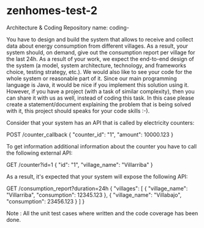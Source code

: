 # zenhomes-test-2

Architecture & Coding 
Repository name: coding-<id> 

You have to design and build the system that allows to receive and collect data about energy consumption from different villages. As a result, your system should, on demand, give out the consumption report per village for the last 24h. As a result of your work, we expect the end-to-end design of the system (a model, system architecture, technology, and frameworks choice, testing strategy, etc.). We would also like to see your code for the whole system or reasonable part of it. Since our main programming language is Java, it would be nice if you implement this solution using it. 
However, if you have a project (with a task of similar complexity), then you can share it with us as well, instead of coding this task. In this case please create a statement/document explaining the problem that is being solved with it, this project should speaks for your code skills :-).

Consider that your system has an API that is called by electricity counters: 

POST /counter_callback 
{
    "counter_id": "1",
    "amount": 10000.123
} 

To get information additional information about the counter you have to call the following external API: 

GET /counter?id=1 
{
    "id": "1",
    "village_name": "Villarriba"
}

As a result, it's expected that your system will expose the following API: 

GET /consumption_report?duration=24h 
{
    "villages": [
        {
            "village_name": "Villarriba",
            "consumption": 12345.123
        },
        {
            "village_name": "Villabajo",
            "consumption": 23456.123
        }
    ]
}


Note :
   All the unit test cases where written and the code coverage has been done. 


